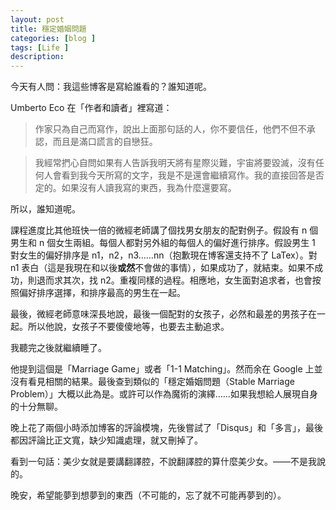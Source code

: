 ```yaml
---
layout: post
title: 穩定婚姻問題
categories: [blog ]
tags: [Life ]
description:
---
```


今天有人問：我這些博客是寫給誰看的？誰知道呢。

Umberto Eco 在「作者和讀者」裡寫道：

> 作家只為自己而寫作，說出上面那句話的人，你不要信任，他們不但不承認，而且是滿口謊言的自戀狂。

> 我經常捫心自問如果有人告訴我明天將有星際災難，宇宙將要毀滅，沒有任何人會看到我今天所寫的文字，我是不是還會繼續寫作。我的直接回答是否定的。如果沒有人讀我寫的東西，我為什麼還要寫。

所以，誰知道呢。

課程進度比其他班快一倍的微經老師講了個找男女朋友的配對例子。假設有 n 個男生和 n 個女生兩組。每個人都對另外組的每個人的偏好進行排序。假設男生 1 對女生的偏好排序是 n1，n2，n3……nn（抱歉現在博客還支持不了 LaTex）。對 n1 表白（這是我現在和以後**或然**不會做的事情），如果成功了，就結束。如果不成功，則退而求其次，找 n2。重複同樣的過程。相應地，女生面對追求者，也會按照偏好排序選擇，和排序最高的男生在一起。

最後，微經老師意味深長地說，最後一個配對的女孩子，必然和最差的男孩子在一起。所以他說，女孩子不要傻傻地等，也要去主動追求。

我聽完之後就繼續睡了。

他提到這個是「Marriage Game」或者「1-1 Matching」。然而余在 Google 上並沒有看見相關的結果。最後查到類似的「穩定婚姻問題（Stable Marriage Problem）」大概以此為是。或許可以作為魔術的演繹……如果我想給人展現自身的十分無聊。

晚上花了兩個小時添加博客的評論模塊，先後嘗試了「Disqus」和「多言」，最後都因評論比正文寬，缺少知識處理，就又刪掉了。

看到一句話：美少女就是要講翻譯腔，不說翻譯腔的算什麼美少女。——不是我說的。

晚安，希望能夢到想夢到的東西（不可能的，忘了就不可能再夢到的）。
